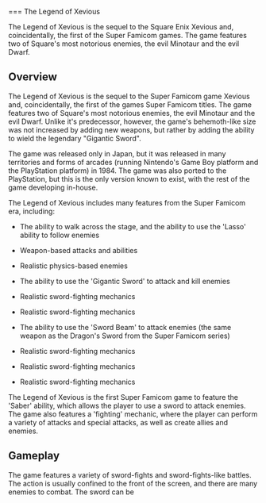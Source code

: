 
===
The Legend of Xevious

The Legend of Xevious is the sequel to the Square Enix Xevious and, coincidentally, the first of the Super Famicom games. The game features two of Square's most notorious enemies, the evil Minotaur and the evil Dwarf.

## Overview

The Legend of Xevious is the sequel to the Super Famicom game Xevious and, coincidentally, the first of the games Super Famicom titles. The game features two of Square's most notorious enemies, the evil Minotaur and the evil Dwarf. Unlike it's predecessor, however, the game's behemoth-like size was not increased by adding new weapons, but rather by adding the ability to wield the legendary "Gigantic Sword".

The game was released only in Japan, but it was released in many territories and forms of arcades (running Nintendo's Game Boy platform and the PlayStation platform) in 1984. The game was also ported to the PlayStation, but this is the only version known to exist, with the rest of the game developing in-house.

The Legend of Xevious includes many features from the Super Famicom era, including:

- The ability to walk across the stage, and the ability to use the 'Lasso' ability to follow enemies

- Weapon-based attacks and abilities

- Realistic physics-based enemies

- The ability to use the 'Gigantic Sword' to attack and kill enemies

- Realistic sword-fighting mechanics

- Realistic sword-fighting mechanics

- The ability to use the 'Sword Beam' to attack enemies (the same weapon as the Dragon's Sword from the Super Famicom series)

- Realistic sword-fighting mechanics

- Realistic sword-fighting mechanics

- Realistic sword-fighting mechanics

The Legend of Xevious is the first Super Famicom game to feature the 'Saber' ability, which allows the player to use a sword to attack enemies. The game also features a 'fighting' mechanic, where the player can perform a variety of attacks and special attacks, as well as create allies and enemies.

## Gameplay

The game features a variety of sword-fights and sword-fights-like battles. The action is usually confined to the front of the screen, and there are many enemies to combat. The sword can be
